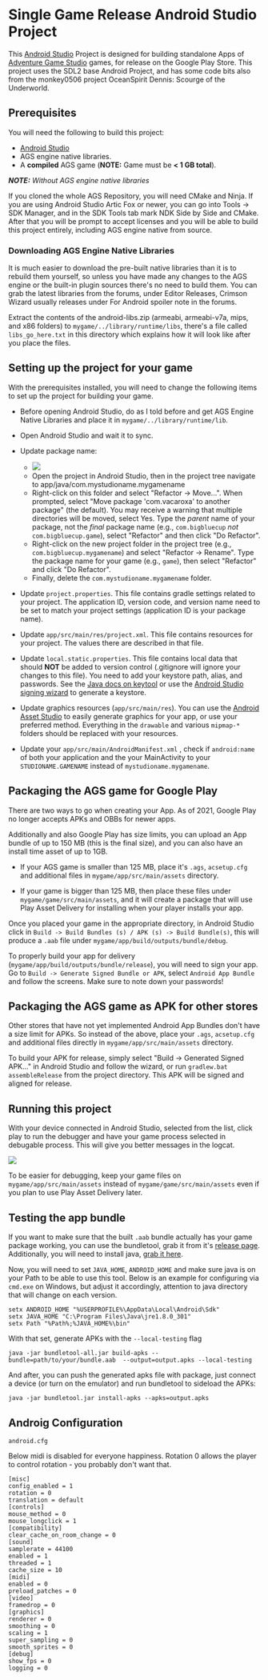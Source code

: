 # Single Game Release Android Studio Project

This [Android Studio](https://developer.android.com/studio/index.html) Project is designed for
building standalone Apps of [Adventure Game Studio](http://www.adventuregamestudio.co.uk/) games,
for release on the Google Play Store. This project uses the SDL2 base Android Project, 
and has some code bits also from the monkey0506 project OceanSpirit Dennis: Scourge of the Underworld. 

## Prerequisites

You will need the following to build this project:

* [Android Studio](https://developer.android.com/studio/)
* AGS engine native libraries.
* A **compiled** AGS game (**NOTE:** Game must be **< 1 GB total**).

***NOTE:** Without AGS engine native libraries*

If you cloned the whole AGS Repository, you will need CMake and Ninja. If you are using Android Studio Artic Fox or newer, you 
can go into Tools -> SDK Manager, and in the SDK Tools tab mark NDK Side by Side and CMake. After that you will be prompt to accept licenses
and you will be able to build this project entirely, including AGS engine native from source.

### Downloading AGS Engine Native Libraries 

It is much easier to download the pre-built native libraries than it is to rebuild them yourself, so
unless you have made any changes to the AGS engine or the built-in plugin sources there's no need to
build them. You can grab the latest libraries from the forums, under Editor Releases, Crimson
Wizard usually releases under For Android spoiler note in the forums.

Extract the contents of the android-libs.zip (armeabi, armeabi-v7a, mips, and x86 folders) to `mygame/../library/runtime/libs`, 
there's a file called `libs_go_here.txt` in this directory which explains how it will look like after you place the files.


## Setting up the project for your game

With the prerequisites installed, you will need to change the following items to set up the project
for building your game.

- Before opening Android Studio, do as I told before and get AGS Engine Native Libraries and place it in `mygame/../library/runtime/lib`.

- Open Android Studio and wait it to sync.

- Update package name:
  - [![](https://user-images.githubusercontent.com/2244442/52019947-9ac95d80-24d6-11e9-9b41-a99b0d8cfe89.gif)](https://user-images.githubusercontent.com/2244442/52019940-969d4000-24d6-11e9-838c-3f8d83c2fccb.gif)
  - Open the project in Android Studio, then in the project tree navigate to
    app/java/com.mystudioname.mygamename
  - Right-click on this folder and select "Refactor -> Move...". When prompted, select "Move
    package 'com.vacaroxa' to another package" (the default). You may receive a
    warning that multiple directories will be moved, select Yes. Type the *parent* name of your
    package, not the *final* package name (e.g., `com.bigbluecup` *not* `com.bigbluecup.game`),
    select "Refactor" and then click "Do Refactor".
  - Right-click on the new project folder in the project tree (e.g., `com.bigbluecup.mygamename`)
    and select "Refactor -> Rename". Type the package name for your game (e.g., `game`), then
    select "Refactor" and click "Do Refactor".
  - Finally, delete the `com.mystudioname.mygamename` folder.

- Update `project.properties`. This file contains gradle settings related to your project. The
  application ID, version code, and version name need to be set to match your project settings
  (application ID is your package name).

- Update `app/src/main/res/project.xml`. This file contains resources for your project. 
  The values there are described in that file.

- Update `local.static.properties`. This file contains local data that should **NOT** be added
  to version control (.gitignore will ignore your changes to this file). You need to add your
  keystore path, alias, and passwords. See the [Java docs on keytool](http://docs.oracle.com/javase/6/docs/technotes/tools/solaris/keytool.html)
  or use the [Android Studio signing wizard](https://developer.android.com/studio/publish/app-signing.html)
  to generate a keystore.

- Update graphics resources (`app/src/main/res`). You can use the
  [Android Asset Studio](https://romannurik.github.io/AndroidAssetStudio/) to easily generate
  graphics for your app, or use your preferred method. Everything in the `drawable` and various
  `mipmap-*` folders should be replaced with your resources.

- Update your `app/src/main/AndroidManifest.xml` , check if `android:name` of both your application and
  the your MainActivity to your `STUDIONAME.GAMENAME` instead of `mystudioname.mygamename`. 


## Packaging the AGS game for Google Play

There are two ways to go when creating your App. As of 2021, Google Play no longer accepts APKs and OBBs for newer apps.

Additionally and also Google Play has size limits, you can upload an App bundle of up to 150 MB (this is the final size), and you can also have an install time asset of up to 1GB. 

- If your AGS game is smaller than 125 MB, place it's `.ags`, `acsetup.cfg` and additional files in `mygame/app/src/main/assets` directory.

- If your game is bigger than 125 MB, then place these files under `mygame/game/src/main/assets`, and it will create a package that will use Play Asset Delivery for installing when your player installs your app.

Once you placed your game in the appropriate directory, in Android Studio click in `Build -> Build Bundles (s) / APK (s) -> Build Bundle(s)`, this will produce a `.aab` file under `mygame/app/build/outputs/bundle/debug`.

To properly build your app for delivery (`mygame/app/build/outputs/bundle/release`), you will need to sign your app. Go to `Build -> Generate Signed Bundle or APK`, select `Android App Bundle` and follow the screens. Make sure to note down your passwords!


## Packaging the AGS game as APK for other stores

Other stores that have not yet implemented Android App Bundles don't have a size limit for APKs. So instead of the above, place your `.ags`, `acsetup.cfg` and additional files directly in `mygame/app/src/main/assets` directory.

To build your APK for release, simply select "Build -> Generated Signed APK..." in Android Studio and follow the wizard, or run `gradlew.bat assembleRelease` from the project directory. 
This APK will be signed and aligned for release.


## Running this project

With your device connected in Android Studio, selected from the list, click play to run the debugger 
and have your game process selected in debugable process. This will give you better messages in the logcat.

![](https://user-images.githubusercontent.com/2244442/52019497-0f9b9800-24d5-11e9-99f0-6b602ee533ab.png)

To be easier for debugging, keep your game files on `mygame/app/src/main/assets` instead of `mygame/game/src/main/assets` even if you plan to use Play Asset Delivery later.


## Testing the app bundle

If you want to make sure that the built `.aab` bundle actually has your game package working, you can use the bundletool, grab it from it's [release page](https://github.com/google/bundletool/releases). Additionally, you will need to install java, [grab it here](https://www.java.com/en/download/).

Now, you will need to set `JAVA_HOME`, `ANDROID_HOME` and make sure java is on your Path to be able to use this tool. Below is an example for configuring via `cmd.exe` on Windows, but adjust it accordingly, attention to java directory that will change on each version.

    setx ANDROID_HOME "%USERPROFILE%\AppData\Local\Android\Sdk"
	setx JAVA_HOME "C:\Program Files\Java\jre1.8.0_301"
	setx Path "%Path%;%JAVA_HOME%\bin"

With that set, generate APKs with the `--local-testing` flag

    java -jar bundletool-all.jar build-apks --bundle=path/to/your/bundle.aab  --output=output.apks --local-testing

And after, you can push the generated apks file with package, just connect a device (or turn on the emulator) and run bundletool to sideload the APKs:

    java -jar bundletool.jar install-apks --apks=output.apks


## Androig Configuration

`android.cfg`

Below midi is disabled for everyone happiness.
Rotation 0 allows the player to control rotation - you probably don't want that.

```
[misc]
config_enabled = 1
rotation = 0
translation = default
[controls]
mouse_method = 0
mouse_longclick = 1
[compatibility]
clear_cache_on_room_change = 0
[sound]
samplerate = 44100
enabled = 1
threaded = 1
cache_size = 10
[midi]
enabled = 0
preload_patches = 0
[video]
framedrop = 0
[graphics]
renderer = 0
smoothing = 0
scaling = 1
super_sampling = 0
smooth_sprites = 0
[debug]
show_fps = 0
logging = 0
```
